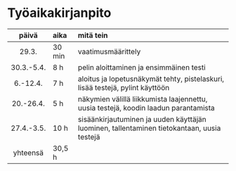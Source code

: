 # Työaikakirjanpito
|päivä|aika|mitä tein|
| :----:|:-----| :-----|
|29.3.|30 min|vaatimusmäärittely|
|30.3.-5.4.|8 h|pelin aloittaminen ja ensimmäinen testi|
|6.-12.4.|7 h|aloitus ja lopetusnäkymät tehty, pistelaskuri, lisää testejä, pylint käyttöön|
|20.-26.4.|5 h|näkymien välillä liikkumista laajennettu, uusia testejä, koodin laadun parantamista|
|27.4.-3.5.|10 h|sisäänkirjautuminen ja uuden käyttäjän luominen, tallentaminen tietokantaan, uusia testejä|
|yhteensä|30,5 h||
